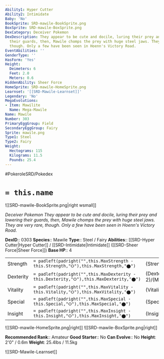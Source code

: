 ```yaml
---
Ability1: Hyper Cutter
Ability2: Intimidate
Baby: 'No'
BookSprite: SRD-mawile-BookSprite.png
BoxSprite: SRD-mawile-BoxSprite.png
DexCategory: Deceiver Pokemon
DexDescription: They appear to be cute and docile, luring their prey and lowering
  their guards, then, Mawile chomps the prey with huge steel jaws. They are very rare,
  though. Only a few have been seen in Hoenn's Victory Road.
EventAbilities: ''
GenderType: ''
HasForm: 'Yes'
Height:
  Deimeters: 6
  Feet: 2.0
  Meters: 0.6
HiddenAbility: Sheer Force
HomeSprite: SRD-mawile-HomeSprite.png
Learnset: '[[SRD-Mawile-Learnset]]'
Legendary: 'No'
MegaEvolutions:
- Item: Mawilite
  Name: Mega-Mawile
Name: Mawile
Number: 303
PrimaryEggGroup: Field
SecondaryEggGroup: Fairy
Sprite: mawile.png
Type1: Steel
Type2: Fairy
Weight:
  Hectograms: 115
  Kilograms: 11.5
  Pounds: 25.4
---
```


#PokeroleSRD/Pokedex

# `= this.name`

![[SRD-mawile-BookSprite.png|right wsmall]]

*Deceiver Pokemon*
*They appear to be cute and docile, luring their prey and lowering their guards, then, Mawile chomps the prey with huge steel jaws. They are very rare, though. Only a few have been seen in Hoenn's Victory Road.*

**DexID**:: 0303
**Species**:: Mawile
**Type**:: Steel / Fairy
**Abilities**:: [[SRD-Hyper Cutter|Hyper Cutter]] / [[SRD-Intimidate|Intimidate]] ([[SRD-Sheer Force|Sheer Force]])
**Base HP**:: 4

|           |                                                                                        |                                          |
| --------- | -------------------------------------------------------------------------------------- | ---------------------------------------- |
| Strength  | `= padleft(padright("",this.MaxStrength - this.Strength,"⭘"),this.MaxStrength,"⬤")`    | (Strength::2)/(MaxStrength::5)   |
| Dexterity | `= padleft(padright("",this.MaxDexterity - this.Dexterity,"⭘"),this.MaxDexterity,"⬤")` | (Dexterity:: 2)/(MaxDexterity::4) |
| Vitality  | `= padleft(padright("",this.MaxVitality - this.Vitality,"⭘"),this.MaxVitality,"⬤")`    | (Vitality::2)/(MaxVitality::5)   |
| Special   | `= padleft(padright("",this.MaxSpecial - this.Special,"⭘"),this.MaxSpecial,"⬤")`       | (Special::2)/(MaxSpecial::4)     |
| Insight   | `= padleft(padright("",this.MaxInsight - this.Insight,"⭘"),this.MaxInsight,"⬤")`       | (Insight::2)/(MaxInsight::4)     |

![[SRD-mawile-HomeSprite.png|right]]
![[SRD-mawile-BoxSprite.png|right]]

**Recommended Rank**:: Amateur
**Good Starter**:: No
**Can Evolve**:: No
**Height**: 2'0" / 0.6m
**Weight**: 25.4lbs / 11.5kg

![[SRD-Mawile-Learnset]]